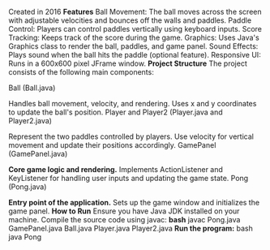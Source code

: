 Created in 2016
**Features**
Ball Movement: The ball moves across the screen with adjustable velocities and bounces off the walls and paddles.
Paddle Control: Players can control paddles vertically using keyboard inputs.
Score Tracking: Keeps track of the score during the game.
Graphics: Uses Java's Graphics class to render the ball, paddles, and game panel.
Sound Effects: Plays sound when the ball hits the paddle (optional feature).
Responsive UI: Runs in a 600x600 pixel JFrame window.
**Project Structure**
The project consists of the following main components:

Ball (Ball.java)

Handles ball movement, velocity, and rendering.
Uses x and y coordinates to update the ball's position.
Player and Player2 (Player.java and Player2.java)

Represent the two paddles controlled by players.
Use velocity for vertical movement and update their positions accordingly.
GamePanel (GamePanel.java)

**Core game logic and rendering.**
Implements ActionListener and KeyListener for handling user inputs and updating the game state.
Pong (Pong.java)

**Entry point of the application.**
Sets up the game window and initializes the game panel.
**How to Run**
Ensure you have Java JDK installed on your machine.
Compile the source code using javac:
**bash**
javac Pong.java GamePanel.java Ball.java Player.java Player2.java
**Run the program:**
bash
java Pong
